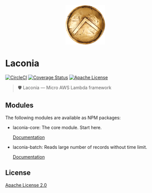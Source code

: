<p align="center">
  <img alt="Laconia" src="docs/shield.png">
</p>

# Laconia

[![CircleCI](https://img.shields.io/circleci/project/github/ceilfors/laconia/master.svg)](https://circleci.com/gh/ceilfors/laconia)
[![Coverage Status](https://coveralls.io/repos/github/ceilfors/laconia/badge.svg?branch=master)](https://coveralls.io/github/ceilfors/laconia?branch=master)
[![Apache License](https://img.shields.io/badge/license-Apache-blue.svg)](LICENSE)

> 🛡️ Laconia — Micro AWS Lambda framework

## Modules

The following modules are available as NPM packages:

* laconia-core: The core module. Start here.

  [Documentation](packages/laconia-core/README.md)

* laconia-batch: Reads large number of records without time limit.

  [Documentation](packages/laconia-batch/README.md)

## License

[Apache License 2.0](LICENSE)
